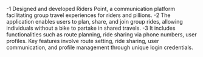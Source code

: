 -1 Designed and developed Riders Point, a communication platform facilitating group travel experiences for riders and pillions.
-2 The application enables users to plan, share, and join group rides, allowing individuals without a bike to partake in shared travels.
-3 It includes functionalities such as route planning, ride sharing via phone numbers, user profiles. Key features involve route setting, ride sharing, user communication, and profile management through unique login credentials.
